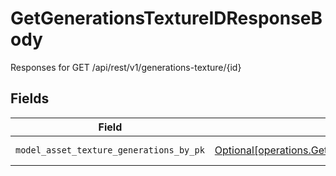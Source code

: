 # GetGenerationsTextureIDResponseBody

Responses for GET /api/rest/v1/generations-texture/{id}


## Fields

| Field                                                                                                                                                      | Type                                                                                                                                                       | Required                                                                                                                                                   | Description                                                                                                                                                |
| ---------------------------------------------------------------------------------------------------------------------------------------------------------- | ---------------------------------------------------------------------------------------------------------------------------------------------------------- | ---------------------------------------------------------------------------------------------------------------------------------------------------------- | ---------------------------------------------------------------------------------------------------------------------------------------------------------- |
| `model_asset_texture_generations_by_pk`                                                                                                                    | [Optional[operations.GetGenerationsTextureIDModelAssetTextureGenerations]](../../models/operations/getgenerationstextureidmodelassettexturegenerations.md) | :heavy_minus_sign:                                                                                                                                         | columns and relationships of "model_asset_texture_generations"                                                                                             |